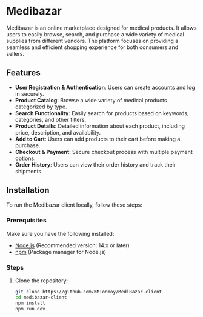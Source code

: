 # Medibazar

Medibazar is an online marketplace designed for medical products. It allows users to easily browse, search, and purchase a wide variety of medical supplies from different vendors. The platform focuses on providing a seamless and efficient shopping experience for both consumers and sellers.

## Features

- **User Registration & Authentication**: Users can create accounts and log in securely.
- **Product Catalog**: Browse a wide variety of medical products categorized by type.
- **Search Functionality**: Easily search for products based on keywords, categories, and other filters.
- **Product Details**: Detailed information about each product, including price, description, and availability.
- **Add to Cart**: Users can add products to their cart before making a purchase.
- **Checkout & Payment**: Secure checkout process with multiple payment options.
- **Order History**: Users can view their order history and track their shipments.

## Installation

To run the Medibazar client locally, follow these steps:

### Prerequisites


Make sure you have the following installed:
- [Node.js](https://nodejs.org/) (Recommended version: 14.x or later)
- [npm](https://www.npmjs.com/) (Package manager for Node.js)

### Steps

1. Clone the repository:

   ```bash
   git clone https://github.com/KMTonmoy/MediBazar-client
   cd medibazar-client
   npm install
   npm run dev
